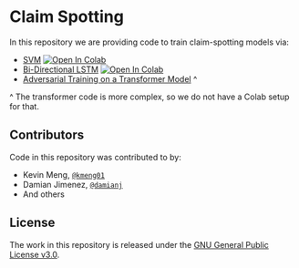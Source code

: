 # Claim Spotting
In this repository we are providing code to train claim-spotting models via:
  - [SVM](https://github.com/idirlab/claimspotter/tree/master/svm) <a href="https://colab.research.google.com/github/idirlab/claimspotter/blob/master/svm/svm-notebook.ipynb" target="_parent\"><img src="https://colab.research.google.com/assets/colab-badge.svg" alt="Open In Colab"/></a>
  - [Bi-Directional LSTM](https://github.com/idirlab/claimspotter/tree/master/bidirectional-lstm) <a href="https://colab.research.google.com/github/idirlab/claimspotter/blob/master/bidirectional-lstm/bilstm-notebook.ipynb" target="_parent\"><img src="https://colab.research.google.com/assets/colab-badge.svg" alt="Open In Colab"/></a>
  - [Adversarial Training on a Transformer Model](https://github.com/idirlab/claimspotter/tree/master/bert-adversarial) ^

^ The transformer code is more complex, so we do not have a Colab setup for that.

## Contributors

Code in this repository was contributed to by:
* Kevin Meng, [`@kmeng01`](https://github.com/kmeng01)
* Damian Jimenez, [`@damianj`](https://github.com/damianj)
* And others

## License
The work in this repository is released under the [GNU General Public License v3.0](https://www.gnu.org/licenses/gpl-3.0.en.html).
